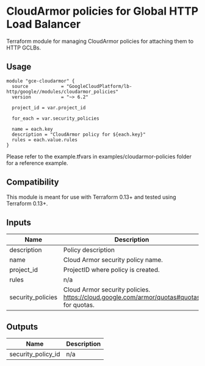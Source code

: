 # CloudArmor policies for Global HTTP Load Balancer
Terraform module for managing CloudArmor policies for attaching them to HTTP GCLBs.

## Usage
```HCL
module "gce-cloudarmor" {
  source            = "GoogleCloudPlatform/lb-http/google//modules/cloudarmor_policies"
  version           = "~> 6.2"

  project_id = var.project_id

  for_each = var.security_policies

  name = each.key
  description = "CloudArmor policy for ${each.key}"
  rules = each.value.rules
}
```

Please refer to the example.tfvars in examples/cloudarmor-policies folder for a reference example.

## Compatibility
This module is meant for use with Terraform 0.13+ and tested using Terraform 0.13+.

<!-- BEGINNING OF PRE-COMMIT-TERRAFORM DOCS HOOK -->
## Inputs

| Name | Description | Type | Default | Required |
|------|-------------|------|---------|:--------:|
| description | Policy description | `string` | `""` | no |
| name | Cloud Armor security policy name. | `string` | n/a | yes |
| project\_id | ProjectID where policy is created. | `string` | `""` | no |
| rules | n/a | `any` | n/a | yes |
| security\_policies | Cloud Armor security policies. https://cloud.google.com/armor/quotas#quotas for quotas. | `any` | `{}` | no |

## Outputs

| Name | Description |
|------|-------------|
| security\_policy\_id | n/a |

<!-- END OF PRE-COMMIT-TERRAFORM DOCS HOOK -->